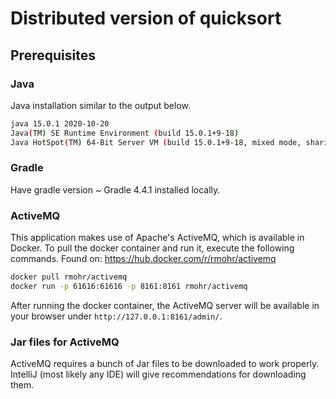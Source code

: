 # Distributed version of quicksort

## Prerequisites
### Java
Java installation similar to the output below.
```bash
java 15.0.1 2020-10-20
Java(TM) SE Runtime Environment (build 15.0.1+9-18)
Java HotSpot(TM) 64-Bit Server VM (build 15.0.1+9-18, mixed mode, sharing)
```

### Gradle
Have gradle version ~ Gradle 4.4.1 installed locally.

### ActiveMQ
This application makes use of Apache's ActiveMQ, which is available in Docker.
To pull the docker container and run it, execute the following commands.
Found on: https://hub.docker.com/r/rmohr/activemq
```bash
docker pull rmohr/activemq
docker run -p 61616:61616 -p 8161:8161 rmohr/activemq
```
After running the docker container, the ActiveMQ server will be available in your browser under ``http://127.0.0.1:8161/admin/``.

### Jar files for ActiveMQ
ActiveMQ requires a bunch of Jar files to be downloaded to work properly. IntelliJ (most likely any IDE) will give 
recommendations for downloading them.